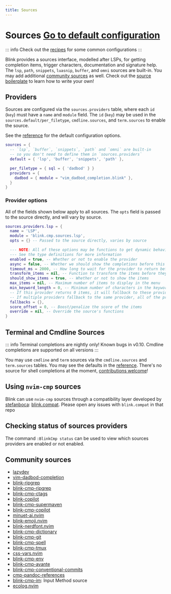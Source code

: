 ```yaml
---
title: Sources
---
```

# Sources<!-- panvimdoc-ignore-start --> <Badge type="info"><a href="./reference#sources">Go to default configuration</a></Badge><!-- panvimdoc-ignore-end -->
::: info
Check out the [recipes](../recipes.md#sources) for some common configurations
:::

Blink provides a sources interface, modelled after LSPs, for getting completion items, trigger characters, documentation and signature help. The `lsp`, `path`, `snippets`, `luasnip`, `buffer`, and `omni` sources are built-in. You may add additional [community sources](#community-sources) as well. Check out the [source boilerplate](../development/source-boilerplate.md) to learn how to write your own!

## Providers

Sources are configured via the `sources.providers` table, where each `id` (`key`) must have a `name` and `module` field. The `id` (`key`) may be used in the `sources.default/per_filetype`, `cmdline.sources`, and `term.sources` to enable the source.

See the [reference](./reference.md#sources) for the default configuration options.

```lua
sources = {
  -- `lsp`, `buffer`, `snippets`, `path` and `omni` are built-in
  -- so you don't need to define them in `sources.providers`
  default = { 'lsp', 'buffer', 'snippets', 'path' },

  per_filetype = { sql = { 'dadbod' } }
  providers = {
    dadbod = { module = "vim_dadbod_completion.blink" },
  }
}
```

### Provider options

All of the fields shown below apply to all sources. The `opts` field is passed to the source directly, and will vary by source.

```lua
sources.providers.lsp = {
  name = 'LSP',
  module = 'blink.cmp.sources.lsp',
  opts = {} -- Passed to the source directly, varies by source

  --- NOTE: All of these options may be functions to get dynamic behavior
  --- See the type definitions for more information
  enabled = true, -- Whether or not to enable the provider
  async = false, -- Whether we should show the completions before this provider returns, without waiting for it
  timeout_ms = 2000, -- How long to wait for the provider to return before showing completions and treating it as asynchronous
  transform_items = nil, -- Function to transform the items before they're returned
  should_show_items = true, -- Whether or not to show the items
  max_items = nil, -- Maximum number of items to display in the menu
  min_keyword_length = 0, -- Minimum number of characters in the keyword to trigger the provider
  -- If this provider returns 0 items, it will fallback to these providers.
  -- If multiple providers fallback to the same provider, all of the providers must return 0 items for it to fallback
  fallbacks = {},
  score_offset = 0, -- Boost/penalize the score of the items
  override = nil, -- Override the source's functions
}
```

## Terminal and Cmdline Sources

::: info
Terminal completions are nightly only! Known bugs in v0.10. Cmdline completions are supported on all versions
:::

You may use `cmdline` and `term` sources via the `cmdline.sources` and `term.sources` tables. You may see the defaults in the [reference](./reference.md#mode-specific). There's no source for shell completions at the moment, [contributions welcome](https://github.com/Saghen/blink.cmp/issues/1149)!

## Using `nvim-cmp` sources

Blink can use `nvim-cmp` sources through a compatibility layer developed by [stefanboca](https://github.com/stefanboca): [blink.compat](https://github.com/Saghen/blink.compat). Please open any issues with `blink.compat` in that repo

## Checking status of sources providers

The command `:BlinkCmp status` can be used to view which sources providers are enabled or not enabled.

## Community sources

- [lazydev](https://github.com/folke/lazydev.nvim)
- [vim-dadbod-completion](https://github.com/kristijanhusak/vim-dadbod-completion)
- [blink-ripgrep](https://github.com/mikavilpas/blink-ripgrep.nvim)
- [blink-cmp-ripgrep](https://github.com/niuiic/blink-cmp-rg.nvim)
- [blink-cmp-ctags](https://github.com/netmute/blink-cmp-ctags)
- [blink-copilot](https://github.com/fang2hou/blink-copilot)
- [blink-cmp-supermaven](https://github.com/Huijiro/blink-cmp-supermaven)
- [blink-cmp-copilot](https://github.com/giuxtaposition/blink-cmp-copilot)
- [minuet-ai.nvim](https://github.com/milanglacier/minuet-ai.nvim)
- [blink-emoji.nvim](https://github.com/moyiz/blink-emoji.nvim)
- [blink-nerdfont.nvim](https://github.com/MahanRahmati/blink-nerdfont.nvim)
- [blink-cmp-dictionary](https://github.com/Kaiser-Yang/blink-cmp-dictionary)
- [blink-cmp-git](https://github.com/Kaiser-Yang/blink-cmp-git)
- [blink-cmp-spell](https://github.com/ribru17/blink-cmp-spell.git)
- [blink-cmp-tmux](https://github.com/mgalliou/blink-cmp-tmux)
- [css-vars.nvim](https://github.com/jdrupal-dev/css-vars.nvim)
- [blink-cmp-env](https://github.com/bydlw98/blink-cmp-env)
- [blink-cmp-avante](https://github.com/Kaiser-Yang/blink-cmp-avante)
- [blink-cmp-conventional-commits](https://github.com/disrupted/blink-cmp-conventional-commits)
- [cmp-pandoc-references](https://github.com/jmbuhr/cmp-pandoc-references)
- [blink-cmp-im](https://github.com/yehuohan/blink-cmp-im): Input Method source
- [ecolog.nvim](https://github.com/philosofonusus/ecolog.nvim)
